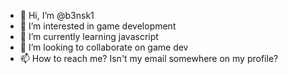 - 👋 Hi, I’m @b3nsk1
- 👀 I’m interested in game development
- 🌱 I’m currently learning javascript
- 💞️ I’m looking to collaborate on game dev
- 📫 How to reach me? Isn't my email somewhere on my profile?

<!---
b3nsk1/b3nsk1 is a ✨ special ✨ repository because its `README.md` (this file) appears on your GitHub profile.
You can click the Preview link to take a look at your changes.
--->
